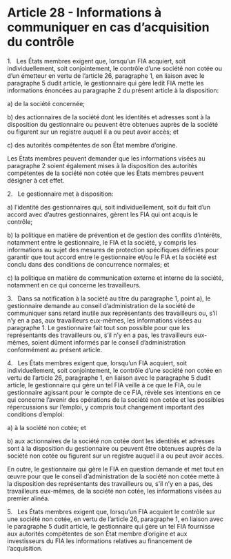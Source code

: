 # Article 28 - Informations à communiquer en cas d’acquisition du contrôle


1.   Les États membres exigent que, lorsqu’un FIA acquiert, soit individuellement, soit conjointement, le contrôle d’une société non cotée ou d’un émetteur en vertu de l’article 26, paragraphe 1, en liaison avec le paragraphe 5 dudit article, le gestionnaire qui gère ledit FIA mette les informations énoncées au paragraphe 2 du présent article à la disposition:

a) de la société concernée;

b) des actionnaires de la société dont les identités et adresses sont à la disposition du gestionnaire ou peuvent être obtenues auprès de la société ou figurent sur un registre auquel il a ou peut avoir accès; et

c) des autorités compétentes de son État membre d’origine.

Les États membres peuvent demander que les informations visées au paragraphe 2 soient également mises à la disposition des autorités compétentes de la société non cotée que les États membres peuvent désigner à cet effet.

2.   Le gestionnaire met à disposition:

a) l’identité des gestionnaires qui, soit individuellement, soit du fait d’un accord avec d’autres gestionnaires, gèrent les FIA qui ont acquis le contrôle;

b) la politique en matière de prévention et de gestion des conflits d’intérêts, notamment entre le gestionnaire, le FIA et la société, y compris les informations au sujet des mesures de protection spécifiques définies pour garantir que tout accord entre le gestionnaire et/ou le FIA et la société est conclu dans des conditions de concurrence normales; et

c) la politique en matière de communication externe et interne de la société, notamment en ce qui concerne les travailleurs.

3.   Dans sa notification à la société au titre du paragraphe 1, point a), le gestionnaire demande au conseil d’administration de la société de communiquer sans retard inutile aux représentants des travailleurs ou, s’il n’y en a pas, aux travailleurs eux-mêmes, les informations visées au paragraphe 1. Le gestionnaire fait tout son possible pour que les représentants des travailleurs ou, s’il n’y en a pas, les travailleurs eux-mêmes, soient dûment informés par le conseil d’administration conformément au présent article.

4.   Les États membres exigent que, lorsqu’un FIA acquiert, soit individuellement, soit conjointement, le contrôle d’une société non cotée en vertu de l’article 26, paragraphe 1, en liaison avec le paragraphe 5 dudit article, le gestionnaire qui gère un tel FIA veille à ce que le FIA, ou le gestionnaire agissant pour le compte de ce FIA, révèle ses intentions en ce qui concerne l’avenir des opérations de la société non cotée et les possibles répercussions sur l’emploi, y compris tout changement important des conditions d’emploi:

a) à la société non cotée; et

b) aux actionnaires de la société non cotée dont les identités et adresses sont à la disposition du gestionnaire ou peuvent être obtenues auprès de la société non cotée ou figurent sur un registre auquel il a ou peut avoir accès.

En outre, le gestionnaire qui gère le FIA en question demande et met tout en œuvre pour que le conseil d’administration de la société non cotée mette à la disposition des représentants des travailleurs ou, s’il n’y en a pas, des travailleurs eux-mêmes, de la société non cotée, les informations visées au premier alinéa.

5.   Les États membres exigent que, lorsqu’un FIA acquiert le contrôle sur une société non cotée, en vertu de l’article 26, paragraphe 1, en liaison avec le paragraphe 5 dudit article, le gestionnaire qui gère un tel FIA fournisse aux autorités compétentes de son État membre d’origine et aux investisseurs du FIA les informations relatives au financement de l’acquisition.
